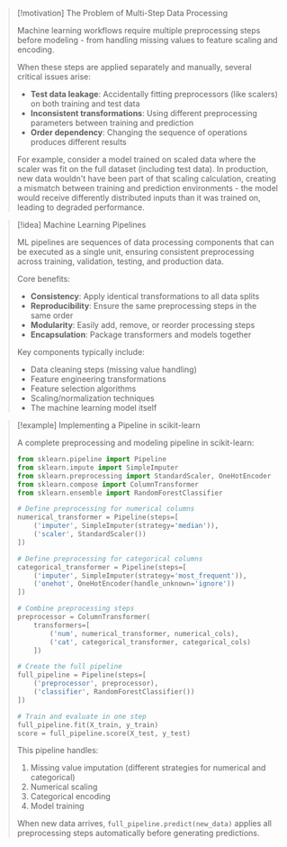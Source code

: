 > [!motivation] The Problem of Multi-Step Data Processing
> 
> Machine learning workflows require multiple preprocessing steps before modeling - from handling missing values to feature scaling and encoding.
> 
> When these steps are applied separately and manually, several critical issues arise:
> 
> - **Test data leakage**: Accidentally fitting preprocessors (like scalers) on both training and test data
> - **Inconsistent transformations**: Using different preprocessing parameters between training and prediction
> - **Order dependency**: Changing the sequence of operations produces different results
> 
> For example, consider a model trained on scaled data where the scaler was fit on the full dataset (including test data). In production, new data wouldn't have been part of that scaling calculation, creating a mismatch between training and prediction environments - the model would receive differently distributed inputs than it was trained on, leading to degraded performance.

> [!idea] Machine Learning Pipelines
> 
> ML pipelines are sequences of data processing components that can be executed as a single unit, ensuring consistent preprocessing across training, validation, testing, and production data.
> 
> Core benefits:
> 
> - **Consistency**: Apply identical transformations to all data splits
> - **Reproducibility**: Ensure the same preprocessing steps in the same order
> - **Modularity**: Easily add, remove, or reorder processing steps
> - **Encapsulation**: Package transformers and models together
> 
> Key components typically include:
> 
> - Data cleaning steps (missing value handling)
> - Feature engineering transformations
> - Feature selection algorithms
> - Scaling/normalization techniques
> - The machine learning model itself

> [!example] Implementing a Pipeline in scikit-learn
> 
> A complete preprocessing and modeling pipeline in scikit-learn:
> 
> ```python
> from sklearn.pipeline import Pipeline
> from sklearn.impute import SimpleImputer
> from sklearn.preprocessing import StandardScaler, OneHotEncoder
> from sklearn.compose import ColumnTransformer
> from sklearn.ensemble import RandomForestClassifier
> 
> # Define preprocessing for numerical columns
> numerical_transformer = Pipeline(steps=[
>     ('imputer', SimpleImputer(strategy='median')),
>     ('scaler', StandardScaler())
> ])
> 
> # Define preprocessing for categorical columns
> categorical_transformer = Pipeline(steps=[
>     ('imputer', SimpleImputer(strategy='most_frequent')),
>     ('onehot', OneHotEncoder(handle_unknown='ignore'))
> ])
> 
> # Combine preprocessing steps
> preprocessor = ColumnTransformer(
>     transformers=[
>         ('num', numerical_transformer, numerical_cols),
>         ('cat', categorical_transformer, categorical_cols)
>     ])
> 
> # Create the full pipeline
> full_pipeline = Pipeline(steps=[
>     ('preprocessor', preprocessor),
>     ('classifier', RandomForestClassifier())
> ])
> 
> # Train and evaluate in one step
> full_pipeline.fit(X_train, y_train)
> score = full_pipeline.score(X_test, y_test)
> ```
> 
> This pipeline handles:
> 
> 1. Missing value imputation (different strategies for numerical and categorical)
> 2. Numerical scaling
> 3. Categorical encoding
> 4. Model training
> 
> When new data arrives, `full_pipeline.predict(new_data)` applies all preprocessing steps automatically before generating predictions.

